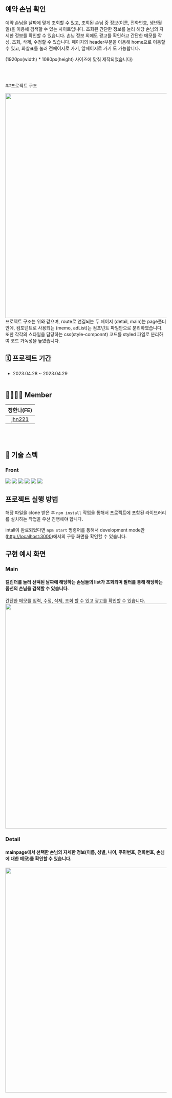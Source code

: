 ## 예약 손님 확인

예약 손님을 날짜에 맞게 조회할 수 있고, 조회된 손님 중 정보(이름, 전화번호, 생년월일)을 이용해 검색할 수 있는 사이트입니다.
조회된 간단한 정보를 눌러 해당 손님의 자세한 정보를 확인할 수 있습니다.
손님 정보 외에도 광고를 확인하고 간단한 메모를 작성, 조회, 삭제, 수정할 수 있습니다.
페이지의 header부분을 이용해 home으로 이동할 수 있고, 화살표를 눌러 전페이지로 가기, 앞페이지로 가기 도 가능합니다.

(1920px(width) * 1080px(height) 사이즈에 맞춰 제작되었습니다)

</br></br>

##프로젝트 구조

<img src = https://user-images.githubusercontent.com/98151533/235186534-424a0ef8-c3cd-4d31-9a0b-0226e7eedcca.png width = "700">
 프로젝트 구조는 위와 같으며, route로 연결되는 두 페이지 (detail, main)는 page폴더 안에, 컴포넌트로 사용되는 (memo, adList)는 컴포넌트 파일안으로 분리하였습니다.
 또한 각각의 스타일을 담당하는 css(style-componnt) 코드를 styled 파일로 분리하여 코드 가독성을 높였습니다.
 

## 🗓️ 프로젝트 기간
- 2023.04.28 ~ 2023.04.29
</br></br>

## 👨‍👩‍👧‍👦 Member

| 장한나(FE) |
|       :-: |
| [jhn221](https://github.com/jhn221) |
</br></br>

## :low_brightness: 기술 스텍

### Front

<img src="https://img.shields.io/badge/react-61DAFB?style=for-the-badge&logo=react&logoColor=black"> <img src="https://img.shields.io/badge/styledcomponents-DB7093?style=for-the-badge&logo=styledcomponents&logoColor=black"> <img src="https://img.shields.io/badge/React_Router-CA4245?style=for-the-badge&logo=React_Router&logoColor=white"/> <img src="https://img.shields.io/badge/Axios-181717?style=for-the-badge&logo=Axios&logoColor=white"> <img src="https://img.shields.io/badge/html5-E34F26?style=for-the-badge&logo=html5&logoColor=white"> <img src="https://img.shields.io/badge/TypeScript-FFC000?style=for-the-badge&logo=typeScript&logoColor=black"/> 


## 프로젝트 실행 방법
해당 파일을 clone 받은 후 ```npm install``` 작업을 통해서 프로젝트에 포함된 라이브러리를 설치하는 작업을 우선 진행해야 합니다.

intall이 완료되었다면 ```npm start``` 명령어를 통해서 development mode안([http://localhost:3000](http://localhost:3000))에서의 구동 화면을 확인할 수 있습니다.

## 구현 예시 화면

### Main
#### 캘린더를 눌러 선택된 날짜에 해당하는 손님들의 list가 조회되며 필터를 통해 해당하는 옵션의 손님을 검색할 수 있습니다.
간단한 메모를 입력, 수정, 삭제, 조회 할 수 있고 광고를 확인할 수 있습니다.
<img src = https://user-images.githubusercontent.com/98151533/235188588-fed88581-bdeb-4921-bde6-b15842442daa.png width = "700">

### Detail
#### mainpage에서 선택한 손님의 자세한 정보(이름, 성별, 나이, 주민번호, 전화번호, 손님에 대한 메모)를 확인할 수 있습니다.
<img src = https://user-images.githubusercontent.com/98151533/235190767-56b7d4db-6ce4-4556-b4f6-7c70176e0d9e.png width = "700">

